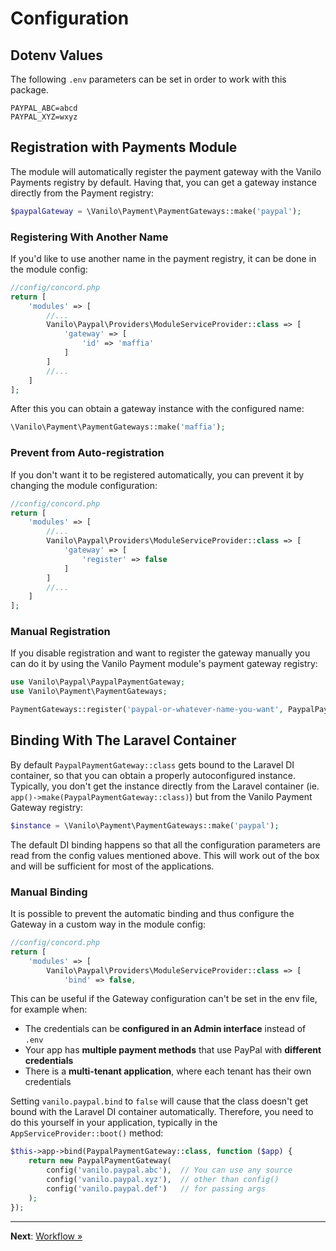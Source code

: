 # Configuration

## Dotenv Values

The following `.env` parameters can be set in order to work with this package.

```dotenv
PAYPAL_ABC=abcd
PAYPAL_XYZ=wxyz
```

## Registration with Payments Module

The module will automatically register the payment gateway with the Vanilo Payments registry by
default. Having that, you can get a gateway instance directly from the Payment registry:

```php
$paypalGateway = \Vanilo\Payment\PaymentGateways::make('paypal');
```

### Registering With Another Name

If you'd like to use another name in the payment registry, it can be done in the module config:

```php
//config/concord.php
return [
    'modules' => [
        //...
        Vanilo\Paypal\Providers\ModuleServiceProvider::class => [
            'gateway' => [
                'id' => 'maffia'
            ]
        ]
        //...
    ]
];
```

After this you can obtain a gateway instance with the configured name:

```php
\Vanilo\Payment\PaymentGateways::make('maffia');
```

### Prevent from Auto-registration

If you don't want it to be registered automatically, you can prevent it by changing the module
configuration:

```php
//config/concord.php
return [
    'modules' => [
        //...
        Vanilo\Paypal\Providers\ModuleServiceProvider::class => [
            'gateway' => [
                'register' => false
            ]
        ]
        //...
    ]
];
```

### Manual Registration

If you disable registration and want to register the gateway manually you can do it by using the
Vanilo Payment module's payment gateway registry:

```php
use Vanilo\Paypal\PaypalPaymentGateway;
use Vanilo\Payment\PaymentGateways;

PaymentGateways::register('paypal-or-whatever-name-you-want', PaypalPaymentGateway::class);
```

## Binding With The Laravel Container

By default `PaypalPaymentGateway::class` gets bound to the Laravel DI container, so that you can
obtain a properly autoconfigured instance. Typically, you don't get the instance directly from the
Laravel container (ie. `app()->make(PaypalPaymentGateway::class)`) but from the Vanilo Payment
Gateway registry:

```php
$instance = \Vanilo\Payment\PaymentGateways::make('paypal');
```

The default DI binding happens so that all the configuration parameters are read from the config values
mentioned above. This will work out of the box and will be sufficient for most of the applications.

### Manual Binding

It is possible to prevent the automatic binding and thus configure the Gateway in a custom way in
the module config:

```php
//config/concord.php
return [
    'modules' => [
        Vanilo\Paypal\Providers\ModuleServiceProvider::class => [
            'bind' => false,
```

This can be useful if the Gateway configuration can't be set in the env file, for example when:

- The credentials can be **configured in an Admin interface** instead of `.env`
- Your app has **multiple payment methods** that use PayPal with **different credentials**
- There is a **multi-tenant application**, where each tenant has their own credentials

Setting `vanilo.paypal.bind` to `false` will cause that the class doesn't get bound with the
Laravel DI container automatically. Therefore, you need to do this yourself in your application,
typically in the `AppServiceProvider::boot()` method:

```php
$this->app->bind(PaypalPaymentGateway::class, function ($app) {
    return new PaypalPaymentGateway(
        config('vanilo.paypal.abc'),  // You can use any source 
        config('vanilo.paypal.xyz'),  // other than config()
        config('vanilo.paypal.def')   // for passing args
    );
});
```

---

**Next**: [Workflow &raquo;](workflow.md)
